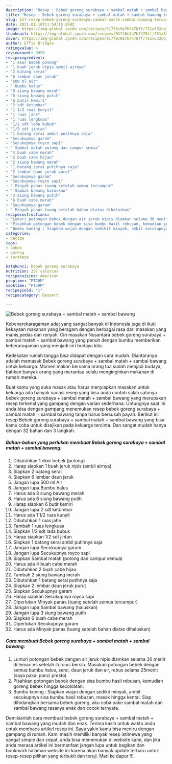 ```yaml
---
description: "Resep : Bebek goreng surabaya + sambal matah + sambal bawang terupdate"
title: "Resep : Bebek goreng surabaya + sambal matah + sambal bawang terupdate"
slug: 617-resep-bebek-goreng-surabaya-sambal-matah-sambal-bawang-terupdate
date: 2021-01-10T11:54:15.850Z
image: https://img-global.cpcdn.com/recipes/917f8c9a7b7478ff/751x532cq70/bebek-goreng-surabaya-sambal-matah-sambal-bawang-foto-resep-utama.jpg
thumbnail: https://img-global.cpcdn.com/recipes/917f8c9a7b7478ff/751x532cq70/bebek-goreng-surabaya-sambal-matah-sambal-bawang-foto-resep-utama.jpg
cover: https://img-global.cpcdn.com/recipes/917f8c9a7b7478ff/751x532cq70/bebek-goreng-surabaya-sambal-matah-sambal-bawang-foto-resep-utama.jpg
author: Effie Bridges
ratingvalue: 4
reviewcount: 8990
recipeingredient:
- "1 ekor bebek potong"
- "1 buah jeruk nipis ambil airnya"
- "2 batang serai"
- "6 lembar daun jeruk"
- "500 ml Air"
- " Bumbu halus"
- "8 siung bawang merah"
- "6 siung bawang putih"
- "6 butir kemiri"
- "2 sdt ketumbar"
- "1 1/2 ruas kunyit"
- "1 ruas jahe"
- "1 ruas lengkuas"
- "1/2 sdt lada bubuk"
- "1/2 sdt jintan"
- "1 batang serai ambil putihnya saja"
- "Secukupnya garam"
- "Secukupnya royco sapi"
- " Sambal matah potong dan campur semua"
- "4 buah cabe merah"
- "2 buah cabe hijau"
- "2 siung bawang merah"
- "1 batang serai putihnya saja"
- "2 lembar daun jeruk purut"
- "Secukupnya garam"
- "Secukupnya royco sapi"
- " Minyak panas tuang setelah semua tercampur"
- " Sambal bawang haluskan"
- "3 siung bawang putih"
- "6 buah cabe merah"
- "Secukupnya garam"
- " Minyak panas tuang setelah bahan diatas dihaluskan"
recipeinstructions:
- "Lumuri potongan bebek dengan air jeruk nipis diamkan selama 30 menit di lemari es setelah itu cuci bersih. Masukan potongan bebek dengan semua bumbu halus, serai, daun jeruk dan air, rebus selama 25menit (saya pakai panci presto)"
- "Pisahkan potongan bebek dengan sisa bumbu hasil rebusan, kemudian goreng bebek hingga kecoklatan."
- "Bumbu kuning : Siapkan wajan dengan sedikit minyak, ambil secukupnya sisa bumbu hasil rebusan, masak hingga kental. Siap dihidangkan bersama bebek goreng, aku coba pake sambal matah dan sambal bawang rasanya enak dan cocok ternyata."
categories:
- Recipe
tags:
- bebek
- goreng
- surabaya

katakunci: bebek goreng surabaya 
nutrition: 257 calories
recipecuisine: American
preptime: "PT20M"
cooktime: "PT39M"
recipeyield: "1"
recipecategory: Dessert

---
```



![Bebek goreng surabaya + sambal matah + sambal bawang](https://img-global.cpcdn.com/recipes/917f8c9a7b7478ff/751x532cq70/bebek-goreng-surabaya-sambal-matah-sambal-bawang-foto-resep-utama.jpg)

Kebenarekaragaman adat yang sangat banyak di Indonesia juga di ikuti kekayaan makanan yang beragam dengan berbagai rasa dari masakan yang manis,pedas dan renyah. Ciri masakan Nusantara bebek goreng surabaya + sambal matah + sambal bawang yang penuh dengan bumbu memberikan keberaragaman yang menjadi ciri budaya kita.




Kedekatan rumah tangga bisa didapat dengan cara mudah. Diantaranya adalah memasak Bebek goreng surabaya + sambal matah + sambal bawang untuk keluarga. Momen makan bersama orang tua sudah menjadi budaya, bahkan banyak orang yang merantau selalu menginginkan makanan di rumah mereka.

Buat kamu yang suka masak atau harus menyiapkan masakan untuk keluarga ada banyak variasi resep yang bisa anda contoh salah satunya bebek goreng surabaya + sambal matah + sambal bawang yang merupakan resep terkenal yang gampang dengan varian sederhana. Untungnya saat ini anda bisa dengan gampang menemukan resep bebek goreng surabaya + sambal matah + sambal bawang tanpa harus bersusah payah.
Berikut ini resep Bebek goreng surabaya + sambal matah + sambal bawang yang bisa kamu coba untuk disajikan pada keluarga tercinta. Dan sangat mudah hanya dengan 32 bahan dan 3 langkah.


<!--inarticleads1-->

##### Bahan-bahan yang perlukan membuat Bebek goreng surabaya + sambal matah + sambal bawang:

1. Dibutuhkan 1 ekor bebek (potong)
1. Harap siapkan 1 buah jeruk nipis (ambil airnya)
1. Siapkan 2 batang serai
1. Siapkan 6 lembar daun jeruk
1. Jangan lupa 500 ml Air
1. Jangan lupa  Bumbu halus
1. Harus ada 8 siung bawang merah
1. Harus ada 6 siung bawang putih
1. Harap siapkan 6 butir kemiri
1. Jangan lupa 2 sdt ketumbar
1. Harus ada 1 1/2 ruas kunyit
1. Dibutuhkan 1 ruas jahe
1. Tambah 1 ruas lengkuas
1. Siapkan 1/2 sdt lada bubuk
1. Harap siapkan 1/2 sdt jintan
1. Siapkan 1 batang serai ambil putihnya saja
1. Jangan lupa Secukupnya garam
1. Jangan lupa Secukupnya royco sapi
1. Siapkan  Sambal matah (potong dan campur semua)
1. Harus ada 4 buah cabe merah
1. Dibutuhkan 2 buah cabe hijau
1. Tambah 2 siung bawang merah
1. Dibutuhkan 1 batang serai putihnya saja
1. Siapkan 2 lembar daun jeruk purut
1. Siapkan Secukupnya garam
1. Harap siapkan Secukupnya royco sapi
1. Diperlukan  Minyak panas (tuang setelah semua tercampur)
1. Jangan lupa  Sambal bawang (haluskan)
1. Jangan lupa 3 siung bawang putih
1. Siapkan 6 buah cabe merah
1. Diperlukan Secukupnya garam
1. Harus ada  Minyak panas (tuang setelah bahan diatas dihaluskan)




<!--inarticleads2-->

##### Cara membuat  Bebek goreng surabaya + sambal matah + sambal bawang:

1. Lumuri potongan bebek dengan air jeruk nipis diamkan selama 30 menit di lemari es setelah itu cuci bersih. Masukan potongan bebek dengan semua bumbu halus, serai, daun jeruk dan air, rebus selama 25menit (saya pakai panci presto)
1. Pisahkan potongan bebek dengan sisa bumbu hasil rebusan, kemudian goreng bebek hingga kecoklatan.
1. Bumbu kuning : Siapkan wajan dengan sedikit minyak, ambil secukupnya sisa bumbu hasil rebusan, masak hingga kental. Siap dihidangkan bersama bebek goreng, aku coba pake sambal matah dan sambal bawang rasanya enak dan cocok ternyata.




Demikianlah cara membuat bebek goreng surabaya + sambal matah + sambal bawang yang mudah dan enak. Terima kasih untuk waktu anda untuk membaca artikel resep ini. Saya yakin kamu bisa meniru dengan gampang di rumah. Kami masih memiliki banyak resep istimewa yang sangat simple dan cepat, anda bisa menemukan di website kami, dan jika anda merasa artikel ini bermanfaat jangan lupa untuk bagikan dan bookmark halaman website ini karena akan banyak update terbaru untuk resep-resep pilihan yang terbukti dan teruji. Mari ke dapur !!!. 
